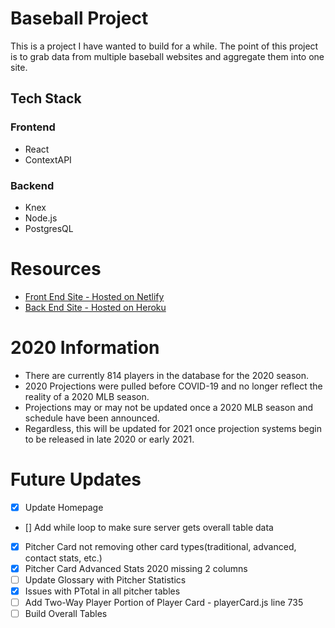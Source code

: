 # Baseball Project

This is a project I have wanted to build for a while.  The point of this project is to grab data from multiple baseball websites and aggregate them into one site.

## Tech Stack
### Frontend
* React
* ContextAPI

### Backend
* Knex
* Node.js
* PostgresQL

# Resources
* [Front End Site - Hosted on Netlify](https://baseball-project-adm.netlify.com/)
* [Back End Site - Hosted on Heroku](https://baseball-project-adm.herokuapp.com/)
 
 # 2020 Information
 * There are currently 814 players in the database for the 2020 season.
 * 2020 Projections were pulled before COVID-19 and no longer reflect the reality of a 2020 MLB season.
 * Projections may or may not be updated once a 2020 MLB season and schedule have been announced.
 * Regardless, this will be updated for 2021 once projection systems begin to be released in late 2020 or early 2021.

 # Future Updates

 - [x] Update Homepage
 <!-- - [x] Add Primary and Secondary Postions on Hitter Tables in 2020 tables -->
 - [] Add while loop to make sure server gets overall table data
 <!-- - [x] Abbreviate postions in seed data -->
 <!-- - [x] Fix Save Rating in Pitcher Tables to increase their value -->
 <!-- - [x] Add Primary and Secondary Positions on Pitcher Tables in 2020 tables -->
 <!-- - [x] Reweight hitter and pitchers values so they more accureatly reflect their values comparative to one another -->
 - [x] Pitcher Card not removing other card types(traditional, advanced, contact stats, etc.)
 - [x] Pitcher Card Advanced Stats 2020 missing 2 columns
 - [ ] Update Glossary with Pitcher Statistics
 - [x] Issues with PTotal in all pitcher tables
 - [ ] Add Two-Way Player Portion of Player Card - playerCard.js line 735
 - [ ] Build Overall Tables